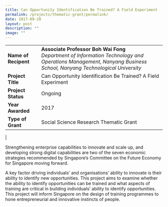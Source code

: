 ```yaml
---
title: Can Opportunity Identification Be Trained? A Field Experiment
permalink: /projects/thematic-grant/permalink/
date: 2017-09-28
layout: post
description: ""
image: ""
---
```

|  |  |
|---|---|
| **Name of Recipent** | **Associate Professor Boh Wai Fong**<br>_Department of Information Technology and Operations Management, Nanyang Business School, Nanyang Technological University_ |
| **Project Title** | Can Opportunity Identification Be Trained? A Field Experiment |
| **Project Status** | Ongoing |
| **Year Awarded** | 2017 |
| **Type of Grant** | Social Science Research Thematic Grant |
|

Strengthening enterprise capabilities to innovate and scale up, and developing strong digital capabilities are two of the seven economic strategies recommended by Singapore’s Committee on the Future Economy for Singapore moving forward. 

A key factor driving individuals’ and organisations’ ability to innovate is their ability to identify new opportunities. This project aims to examine whether the ability to identify opportunities can be trained and what aspects of training are critical in building individuals’ ability to identify opportunities. This project will inform Singapore on the design of training programmes to hone entrepreneurial and innovative instincts of people.